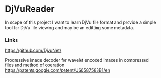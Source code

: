 # DjVuReader

In scope of this project I want to learn DjVu file format and provide a simple tool for DjVu file viewing and may be an editting some metadata.


### Links
https://github.com/DjvuNet/

Progressive image decoder for wavelet encoded images in compressed files and method of operation
https://patents.google.com/patent/US6587588B1/en
